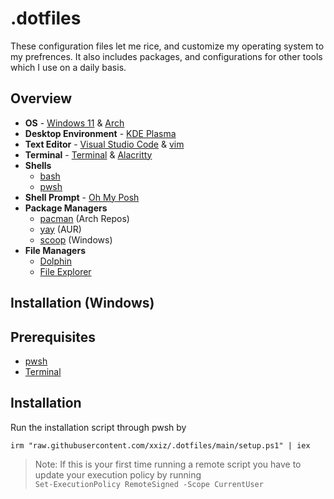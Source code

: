 # .dotfiles
These configuration files let me rice, and customize my operating system to my prefrences. It also includes packages, and configurations for other tools which I use on a daily basis.

## Overview
- **OS** - [Windows 11](https://en.wikipedia.org/wiki/Microsoft_Windows) & [Arch](https://en.wikipedia.org/wiki/Linux)
- **Desktop Environment** - [KDE Plasma](https://kde.org/plasma-desktop/)
- **Text Editor** - [Visual Studio Code](https://code.visualstudio.com/) & [vim](https://www.vim.org/)
- **Terminal** - [Terminal](https://apps.microsoft.com/store/detail/windows-terminal/9N0DX20HK701) & [Alacritty](https://github.com/alacritty/alacritty)
- **Shells**
  - [bash](https://www.gnu.org/software/bash/)
  - [pwsh](https://github.com/PowerShell/PowerShell)
- **Shell Prompt** - [Oh My Posh](https://ohmyposh.dev/)
- **Package Managers**
  - [pacman](https://wiki.archlinux.org/title/pacman) (Arch Repos)
  - [yay](https://github.com/Jguer/yay) (AUR)
  - [scoop](https://scoop.sh/) (Windows)
- **File Managers**
  - [Dolphin](https://apps.kde.org/dolphin/)
  - [File Explorer](https://en.wikipedia.org/wiki/File_Explorer)

## Installation (Windows)
## Prerequisites
- [pwsh](https://apps.microsoft.com/store/detail/powershell/9MZ1SNWT0N5D)
- [Terminal](https://apps.microsoft.com/store/detail/windows-terminal/9N0DX20HK701)

## Installation
Run the installation script through pwsh by
```pwsh
irm "raw.githubusercontent.com/xxiz/.dotfiles/main/setup.ps1" | iex
```
> Note: If this is your first time running a remote script you have to update your execution policy by running<br>
> `Set-ExecutionPolicy RemoteSigned -Scope CurrentUser`
